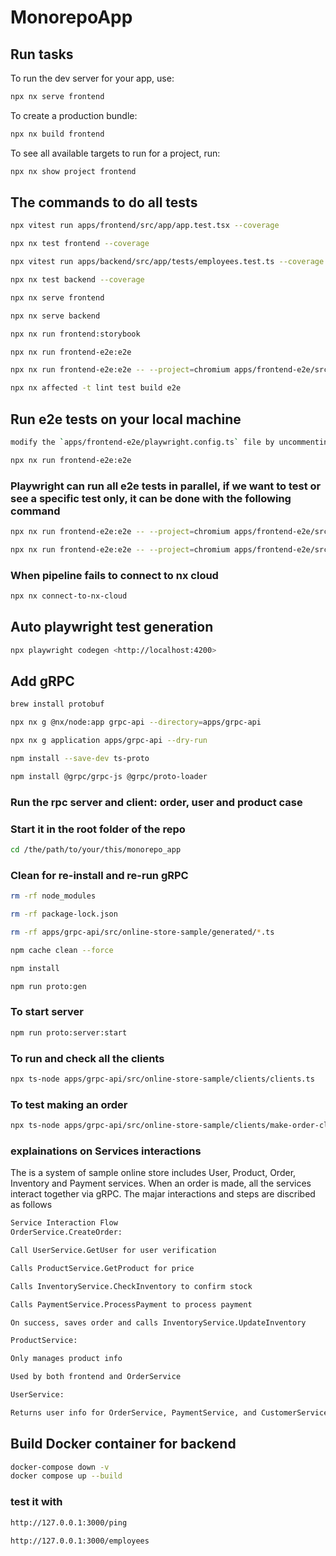 # MonorepoApp

## Run tasks

To run the dev server for your app, use:

```sh
npx nx serve frontend
```

To create a production bundle:

```sh
npx nx build frontend
```

To see all available targets to run for a project, run:

```sh
npx nx show project frontend
```

## The commands to do all tests

```sh
npx vitest run apps/frontend/src/app/app.test.tsx --coverage
```

```sh
npx nx test frontend --coverage
```

```sh
npx vitest run apps/backend/src/app/tests/employees.test.ts --coverage
```

```sh
npx nx test backend --coverage
```

```sh
npx nx serve frontend
```

```sh
npx nx serve backend
```

```sh
npx nx run frontend:storybook
```

```sh
npx nx run frontend-e2e:e2e
```

```sh
npx nx run frontend-e2e:e2e -- --project=chromium apps/frontend-e2e/src/form.spec.ts
```

```sh
npx nx affected -t lint test build e2e
```

## Run e2e tests on your local machine

```sh
modify the `apps/frontend-e2e/playwright.config.ts` file by uncommenting line line 11 to line 14
```

```sh
npx nx run frontend-e2e:e2e
```

### Playwright can run all e2e tests in parallel, if we want to test or see a specific test only, it can be done with the following command

```sh
npx nx run frontend-e2e:e2e -- --project=chromium apps/frontend-e2e/src/aggrid-filtering.spec.ts
```

```sh
npx nx run frontend-e2e:e2e -- --project=chromium apps/frontend-e2e/src/form.spec.ts
```

### When pipeline fails to connect to nx cloud

```sh
npx nx connect-to-nx-cloud
```

## Auto playwright test generation

```sh
npx playwright codegen <http://localhost:4200>
```

## Add gRPC

```sh
brew install protobuf
```

```sh
npx nx g @nx/node:app grpc-api --directory=apps/grpc-api
```

```sh
npx nx g application apps/grpc-api --dry-run
```

```sh
npm install --save-dev ts-proto
```

```sh
npm install @grpc/grpc-js @grpc/proto-loader
```

### Run the rpc server and client: order, user and product case

### Start it in the root folder of the repo

```sh
cd /the/path/to/your/this/monorepo_app
```

### Clean for re-install and re-run gRPC

```sh
rm -rf node_modules
```

```sh
rm -rf package-lock.json
```

```sh
rm -rf apps/grpc-api/src/online-store-sample/generated/*.ts
```

```sh
npm cache clean --force
```

```sh
npm install
```

```sh
npm run proto:gen
```

### To start server

```sh
npm run proto:server:start
```

### To run and check all the clients

```sh
npx ts-node apps/grpc-api/src/online-store-sample/clients/clients.ts
```

### To test making an order

```sh
npx ts-node apps/grpc-api/src/online-store-sample/clients/make-order-client.ts
```

### explainations on Services interactions

The is a system of sample online store includes User, Product, Order, Inventory and Payment services.
When an order is made, all the services interact together via gRPC.
The majar interactions and steps are discribed as follows

```sh
Service Interaction Flow
OrderService.CreateOrder:

Call UserService.GetUser for user verification

Calls ProductService.GetProduct for price

Calls InventoryService.CheckInventory to confirm stock

Calls PaymentService.ProcessPayment to process payment

On success, saves order and calls InventoryService.UpdateInventory

ProductService:

Only manages product info

Used by both frontend and OrderService

UserService:

Returns user info for OrderService, PaymentService, and CustomerService
```

## Build Docker container for backend

```sh
docker-compose down -v
docker compose up --build
```

### test it with

```sh
http://127.0.0.1:3000/ping
```

```sh
http://127.0.0.1:3000/employees
```
